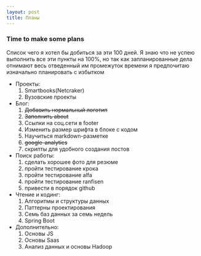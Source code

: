 ```yaml
---
layout: post
title: Планы
---
```


### Time to make some plans 

Список чего я хотел бы добиться за эти 100 дней. Я знаю что не успею выполнить все эти пункты на 100%, но так как запланированные дела отнимают весь отведенный им промежуток времени я предпочитаю изначально планировать с избытком


+ Проекты:
  1. Smartbooks(Netcraker)
  2. Вузовские проекты
+ Блог:
  1. ~~Добавить нормальный логотип~~
  2. ~~Заполнить about~~
  3. Ссылки на соц.сети в footer
  4. Изменить размер шрифта в блоке с кодом
  5. Научиться markdown-разметке
  6. ~~google-analytics~~
  7. скрипты для удобного создания постов
+ Поиск работы:
  1. сделать хорошее фото для резюме
  2. пройти тестирование крока
  3. пройти тестирование alfa
  4. пройти тестирование ranfisen
  5. привести в порядок github
+ Чтение и кодинг:
  1. Алгоритмы и структуры данных
  2. Паттерны проектирования
  3. Семь баз данных за семь недель
  4. Spring Boot
+ Дополнительно:
  1. Основы JS
  2. Основы Saas
  3. Анализ данных и основы Hadoop
